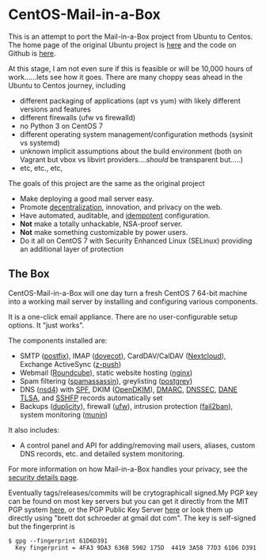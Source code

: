 CentOS-Mail-in-a-Box
======================

This is an attempt to port the Mail-in-a-Box project from Ubuntu to Centos. The home page of the original Ubuntu project is [here](https://mailinabox.email) and the code on Github is [here](https://github.com/mail-in-a-box/mailinabox).

At this stage, I am not even sure if this is feasible or will be 10,000 hours of work......lets see how it goes. There are many choppy seas ahead in the Ubuntu to Centos journey, including 
* different packaging of applications (apt vs yum) with likely different versions and features
* different firewalls (ufw vs firewalld)
* no Python 3 on CentOS 7
* different operating system management/configuration methods (sysinit vs systemd)
* unknown implicit assumptions about the build environment (both on Vagrant but vbox vs libvirt providers....*should* be transparent but.....)
* etc, etc., etc,

The goals of this project are the same as the original project

* Make deploying a good mail server easy.
* Promote [decentralization](http://redecentralize.org/), innovation, and privacy on the web.
* Have automated, auditable, and [idempotent](https://sharknet.us/2014/02/01/automated-configuration-management-challenges-with-idempotency/) configuration.
* **Not** make a totally unhackable, NSA-proof server.
* **Not** make something customizable by power users.
* Do it all on CentOS 7 with Security Enhanced Linux (SELinux) providing an additional layer of protection

The Box
-------

CentOS-Mail-in-a-Box will one day turn a fresh CentOS 7 64-bit machine into a working mail server by installing and configuring various components.

It is a one-click email appliance. There are no user-configurable setup options. It "just works".

The components installed are:

* SMTP ([postfix](http://www.postfix.org/)), IMAP ([dovecot](http://dovecot.org/)), CardDAV/CalDAV ([Nextcloud](https://nextcloud.com/)), Exchange ActiveSync ([z-push](http://z-push.org/))
* Webmail ([Roundcube](http://roundcube.net/)), static website hosting ([nginx](http://nginx.org/))
* Spam filtering ([spamassassin](https://spamassassin.apache.org/)), greylisting ([postgrey](http://postgrey.schweikert.ch/))
* DNS ([nsd4](https://www.nlnetlabs.nl/projects/nsd/)) with [SPF](https://en.wikipedia.org/wiki/Sender_Policy_Framework), DKIM ([OpenDKIM](http://www.opendkim.org/)), [DMARC](https://en.wikipedia.org/wiki/DMARC), [DNSSEC](https://en.wikipedia.org/wiki/DNSSEC), [DANE TLSA](https://en.wikipedia.org/wiki/DNS-based_Authentication_of_Named_Entities), and [SSHFP](https://tools.ietf.org/html/rfc4255) records automatically set
* Backups ([duplicity](http://duplicity.nongnu.org/)), firewall ([ufw](https://launchpad.net/ufw)), intrusion protection ([fail2ban](http://www.fail2ban.org/wiki/index.php/Main_Page)), system monitoring ([munin](http://munin-monitoring.org/))

It also includes:

* A control panel and API for adding/removing mail users, aliases, custom DNS records, etc. and detailed system monitoring.

For more information on how Mail-in-a-Box handles your privacy, see the [security details page](security.md).

Eventually tags/releases/commits will be crytographicall signed.My PGP key can be found on most key servers but you can get it directly from the MIT PGP system [here](http://pgp.mit.edu/pks/lookup?op=get&search=0x3A5877D361D6D391), or the PGP Public Key Server [here](https://pgp.key-server.io/0x3A5877D361D6D391) or look them up directly using "brett dot schroeder at gmail dot com". The key is self-signed but the fingerprint is

    $ gpg --fingerprint 61D6D391
      Key fingerprint = 4FA3 9DA3 636B 5902 175D  4419 3A58 77D3 61D6 D391
      

